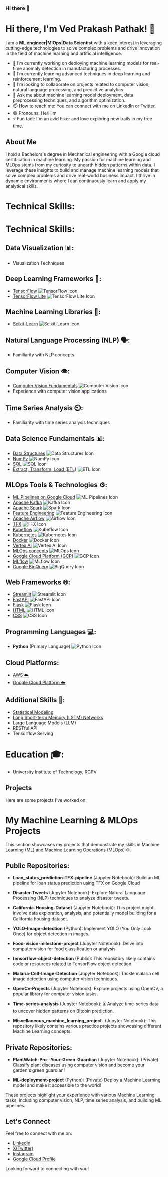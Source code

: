 ### Hi there 👋

# Hi there, I'm Ved Prakash Pathak! 👋

I am a  **ML engineer|MlOps|Data Scientist** with a keen interest in leveraging cutting-edge technologies to solve complex problems and drive innovation in the field of machine learning and artificial intelligence.

- 🔭 I’m currently working on deploying machine learning models for real-time anomaly detection in manufacturing processes.
- 🌱 I’m currently learning advanced techniques in deep learning and reinforcement learning.
- 👯 I’m looking to collaborate on projects related to computer vision, natural language processing, and predictive analytics.
- 💬 Ask me about machine learning model deployment, data preprocessing techniques, and algorithm optimization.
- 📫 How to reach me: You can connect with me on [LinkedIn](#) or [Twitter](#).
- 😄 Pronouns: He/Him
- ⚡ Fun fact: I'm an avid hiker and love exploring new trails in my free time.

## About Me

I hold a Bachelors's degree in Mechanical engineering with a Google cloud certification in machine learning. My passion for machine learning and MLOps stems from my curiosity to unearth hidden patterns within data. I leverage these insights to build and manage machine learning models that solve complex problems and drive real-world business impact. I thrive in dynamic environments where I can continuously learn and apply my analytical skills.


# Technical Skills:

# Technical Skills:

## Data Visualization 📊:

- Visualization Techniques

## Deep Learning Frameworks 🧠:

- [TensorFlow](https://www.tensorflow.org/) ![TensorFlow Icon](https://img.icons8.com/color/48/000000/tensorflow.png)
- [TensorFlow Lite](https://www.tensorflow.org/lite/api_docs/java/org/tensorflow/lite/package-summary) ![TensorFlow Lite Icon](https://img.icons8.com/color/48/000000/tensorflow.png)

## Machine Learning Libraries 🤖:

- [Scikit-Learn](https://scikit-learn.org/) ![Scikit-Learn Icon](https://img.icons8.com/color/48/000000/python.png)

## Natural Language Processing (NLP) 🗣️:

- Familiarity with NLP concepts

## Computer Vision 👁️:

- [Computer Vision Fundamentals](https://www.coursera.org/learn/image-understanding-tensorflow-gcp) ![Computer Vision Icon](https://img.icons8.com/color/48/000000/computer-vision.png)
- Experience with computer vision applications

## Time Series Analysis ⏲️:

- Familiarity with time series analysis techniques

## Data Science Fundamentals 📊:

- [Data Structures](https://pll.harvard.edu/subject/data-structures) ![Data Structures Icon](https://img.icons8.com/color/48/000000/database-structure.png)
- [NumPy](https://numpy.org/) ![NumPy Icon](https://img.icons8.com/color/48/000000/python.png)
- [SQL](https://www.youtube.com/watch?v=h0nxCDiD-zg) ![SQL Icon](https://img.icons8.com/color/48/000000/sql.png)
- [Extract, Transform, Load (ETL)](https://medium.com/geekculture/machine-learning-pipelines-with-google-cloud-platform-a3697d0ab8fb) ![ETL Icon](https://img.icons8.com/color/48/000000/etl.png)

## MLOps Tools & Technologies ⚙️:

- [ML Pipelines on Google Cloud](https://medium.com/geekculture/machine-learning-pipelines-with-google-cloud-platform-a3697d0ab8fb) ![ML Pipelines Icon](https://img.icons8.com/color/48/000000/pipeline.png)
- [Apache Kafka](https://kafka.apache.org/) ![Kafka Icon](https://img.icons8.com/color/48/000000/kafka.png)
- [Apache Spark](https://spark.apache.org/) ![Spark Icon](https://img.icons8.com/color/48/000000/sparkler-2.png)
- [Feature Engineering](https://cloud.google.com/vertex-ai/docs/tabular-data/tabular-workflows/feature-engineering) ![Feature Engineering Icon](https://img.icons8.com/color/48/000000/engineering.png)
- [Apache Airflow](https://airflow.apache.org/) ![Airflow Icon](https://img.icons8.com/color/48/000000/airflow.png)
- [TFX](https://cloud.google.com/vertex-ai/docs/start/tensorflow) ![TFX Icon](https://img.icons8.com/color/48/000000/tensorflow.png)
- [Kubeflow](https://www.kubeflow.org/) ![Kubeflow Icon](https://img.icons8.com/color/48/000000/kubernetes.png)
- [Kubernetes](https://kubernetes.io/) ![Kubernetes Icon](https://img.icons8.com/color/48/000000/kubernetes.png)
- [Docker](https://www.docker.com/) ![Docker Icon](https://img.icons8.com/color/48/000000/docker.png)
- [Vertex AI](https://cloud.google.com/vertex-ai) ![Vertex AI Icon](https://img.icons8.com/color/48/000000/google-cloud-platform.png)
- [MLOps concepts](https://cloud.google.com/vertex-ai/docs/start/introduction-mlops) ![MLOps Icon](https://img.icons8.com/color/48/000000/continuous-deployment.png)
- [Google Cloud Platform (GCP)](https://cloud.google.com/vertex-ai) ![GCP Icon](https://img.icons8.com/color/48/000000/google-cloud-platform.png)
- [MLflow](https://docs.arize.com/arize/resources/integrations/mlflow) ![MLflow Icon](https://img.icons8.com/color/48/000000/circuit.png)
- [Google BigQuery](https://cloud.google.com/bigquery) ![BigQuery Icon](https://img.icons8.com/color/48/000000/google-cloud-platform.png)

## Web Frameworks 🌐:

- [Streamlit](https://docs.streamlit.io/) ![Streamlit Icon](https://img.icons8.com/color/48/000000/streamlit.png)
- [FastAPI](https://fastapi.tiangolo.com/) ![FastAPI Icon](https://img.icons8.com/color/48/000000/api-settings.png)
- [Flask](https://flask.palletsprojects.com/) ![Flask Icon](https://img.icons8.com/color/48/000000/flask.png)
- [HTML](https://www.w3schools.com/html/) ![HTML Icon](https://img.icons8.com/color/48/000000/html-5.png)
- [CSS](https://www.w3schools.com/css/) ![CSS Icon](https://img.icons8.com/color/48/000000/css3.png)

## Programming Languages 💻:

- **Python** (Primary Language) ![Python Icon](https://img.icons8.com/color/48/000000/python.png)

## **Cloud Platforms:**

-  [AWS ☁️](#)
-  [Google Cloud Platform ☁️](#)

## Additional Skills 🌟:

- [Statistical Modeling](https://www.tensorflow.org/certificate)
- [Long Short-term Memory (LSTM) Networks](https://en.wikipedia.org/wiki/Long_short-term_memory)
- Large Language Models (LLM)
- RESTful API
- Tensorflow Serving

# Education 🎓:

- University Institute of Technology, RGPV


## Projects

Here are some projects I've worked on:

# My Machine Learning & MLOps Projects

This section showcases my projects that demonstrate my skills in Machine Learning (ML) and Machine Learning Operations (MLOps) ⚙️.

## Public Repositories:

- **Loan_status_prediction-TFX-pipeline** (Jupyter Notebook): Build an ML pipeline for loan status prediction using TFX on Google Cloud
  
- **Disaster-Tweets** (Jupyter Notebook): Explore Natural Language Processing (NLP) techniques to analyze disaster tweets. 
  
- **California-Housing-Dataset** (Jupyter Notebook): This project might involve data exploration, analysis, and potentially model building for a California housing dataset.
  
- **YOLO-Image-detection** (Python): Implement YOLO (You Only Look Once) for object detection in images.
  
- **Food-vision-milestone-project** (Jupyter Notebook): Delve into computer vision for food classification or analysis. 
  
- **tensorflow-object-detection** (Public): This repository likely contains code or resources related to TensorFlow object detection.
  
- **Malaria-Cell-Image-Detection** (Jupyter Notebook): Tackle malaria cell image detection using computer vision techniques.
  
- **OpenCv-Projects** (Jupyter Notebook): Explore projects using OpenCV, a popular library for computer vision tasks. 
  
- **Time-series-analysis** (Jupyter Notebook): ⏳ Analyze time-series data to uncover hidden patterns on BItcoin prediction.
- **Miscellaneous_machine_learning_project-** (Jupyter Notebook): This repository likely contains various practice projects showcasing different Machine Learning concepts. 
  

## Private Repositories:

- **PlantWatch-Pro--Your-Green-Guardian** (Jupyter Notebook): (Private) Classify plant diseases using computer vision and become your garden's green guardian!
  
- **ML-deployment-project** (Python): (Private) Deploy a Machine Learning model and make it accessible to the world!

These projects highlight your experience with various Machine Learning tasks, including computer vision, NLP, time series analysis, and building ML pipelines.


## Let's Connect

Feel free to connect with me on:

- [LinkedIn](https://www.linkedin.com/in/impathak/)
- [X(Twitter)](https://twitter.com/impathak1)
- [Instagram](#)
- [Google Cloud Profile](https://www.cloudskillsboost.google/public_profiles/3befdf67-850d-4950-b8df-db6c57ee4bda)

Looking forward to connecting with you!

